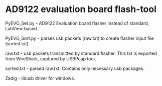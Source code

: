 # AD9122 evaluation board flash-tool
PyEVO_Set.py - AD9122 Evaluation board flasher instead of standard, LabView based.

PyEVO_Sort.py - parses usb packets (raw.txt) to create flasher input file (sorted.txt).

raw.txt - usb packets transmitted by standard flasher. This txt is exported from WireShark, captured by USBPcap tool.

sorted.txt - parsed raw.txt. Contains only necessary usb packages.

Zadig - libusb driver for windows.
